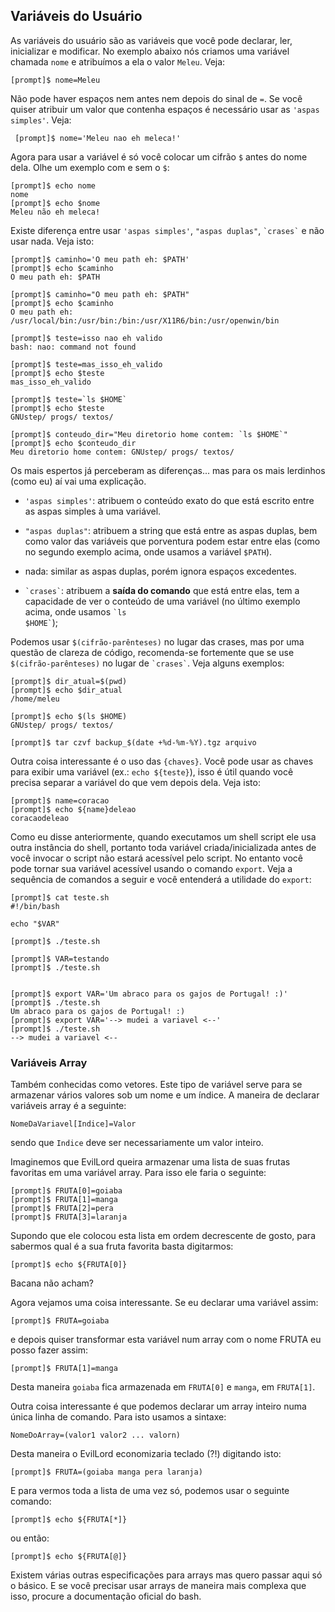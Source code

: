 ##  Variáveis do Usuário

As variáveis do usuário são as variáveis que você pode declarar, ler,
inicializar e modificar. No exemplo abaixo nós criamos uma variável
chamada `nome` e atribuímos a ela o valor `Meleu`. Veja:

    [prompt]$ nome=Meleu

Não pode haver espaços nem antes nem depois do sinal de `=`. Se você
quiser atribuir um valor que contenha espaços é necessário usar as
`'aspas simples'`. Veja:

     [prompt]$ nome='Meleu nao eh meleca!'

Agora para usar a variável é só você colocar um cifrão `$` antes do
nome dela. Olhe um exemplo com e sem o `$`:

```
[prompt]$ echo nome
nome
[prompt]$ echo $nome
Meleu não eh meleca!
```

Existe diferença entre usar `'aspas simples'`, `"aspas duplas"`, <code>&grave;crases&grave;</code> e
não usar nada.  Veja isto:

```
[prompt]$ caminho='O meu path eh: $PATH'
[prompt]$ echo $caminho
O meu path eh: $PATH

[prompt]$ caminho="O meu path eh: $PATH"
[prompt]$ echo $caminho
O meu path eh: /usr/local/bin:/usr/bin:/bin:/usr/X11R6/bin:/usr/openwin/bin

[prompt]$ teste=isso nao eh valido
bash: nao: command not found

[prompt]$ teste=mas_isso_eh_valido
[prompt]$ echo $teste
mas_isso_eh_valido

[prompt]$ teste=`ls $HOME`
[prompt]$ echo $teste
GNUstep/ progs/ textos/

[prompt]$ conteudo_dir="Meu diretorio home contem: `ls $HOME`"
[prompt]$ echo $conteudo_dir
Meu diretorio home contem: GNUstep/ progs/ textos/

```

   Os mais espertos já perceberam as diferenças... mas para os mais
lerdinhos (como eu) aí vai uma explicação.

- `'aspas simples'`: atribuem o conteúdo exato do que está escrito entre as
aspas simples à uma variável.

- `"aspas duplas"`: atribuem a string que está entre as aspas duplas, bem
como valor das variáveis que porventura podem estar entre elas (como no
segundo exemplo acima, onde usamos a variável `$PATH`).

- nada: similar as aspas duplas, porém ignora espaços excedentes.

- <code>&grave;crases&grave;</code>: atribuem a **saída do comando** que está entre elas,
tem a capacidade de ver o conteúdo de uma variável
(no último exemplo acima, onde usamos <code>&grave;ls $HOME&grave;</code>);


Podemos usar `$(cifrão-parênteses)` no lugar das crases, mas por uma questão de
clareza de código, recomenda-se fortemente que se use `$(cifrão-parênteses)`
no lugar de <code>&grave;crases&grave;</code>. Veja alguns exemplos:

```
[prompt]$ dir_atual=$(pwd)
[prompt]$ echo $dir_atual
/home/meleu

[prompt]$ echo $(ls $HOME)
GNUstep/ progs/ textos/

[prompt]$ tar czvf backup_$(date +%d-%m-%Y).tgz arquivo
```

Outra coisa interessante é o uso das `{chaves}`. Você pode usar as chaves
para exibir uma variável (ex.: `echo ${teste}`), isso é útil quando você
precisa separar a variável do que vem depois dela. Veja isto:

```
[prompt]$ name=coracao
[prompt]$ echo ${name}deleao
coracaodeleao
```


Como eu disse anteriormente, quando executamos um shell script ele usa
outra instância do shell, portanto toda variável criada/inicializada antes
de você invocar o script não estará acessível pelo script. No entanto
você pode tornar sua variável acessível usando o comando `export`. Veja
a sequência de comandos a seguir e você entenderá a utilidade do `export`:

```
[prompt]$ cat teste.sh 
#!/bin/bash

echo "$VAR"

[prompt]$ ./teste.sh 

[prompt]$ VAR=testando
[prompt]$ ./teste.sh                                                            


[prompt]$ export VAR='Um abraco para os gajos de Portugal! :)'
[prompt]$ ./teste.sh
Um abraco para os gajos de Portugal! :)
[prompt]$ export VAR='--> mudei a variavel <--'
[prompt]$ ./teste.sh
--> mudei a variavel <--
```



### Variáveis Array

   Também conhecidas como vetores. Este tipo de variável serve para se
armazenar vários valores sob um nome e um índice. A maneira de declarar
variáveis array é a seguinte:

    NomeDaVariavel[Indice]=Valor

sendo que `Indice` deve ser necessariamente um valor inteiro.

Imaginemos que EvilLord queira armazenar uma lista de suas frutas
favoritas em uma variável array. Para isso ele faria o seguinte:

```
[prompt]$ FRUTA[0]=goiaba
[prompt]$ FRUTA[1]=manga
[prompt]$ FRUTA[2]=pera
[prompt]$ FRUTA[3]=laranja
```

   Supondo que ele colocou esta lista em ordem decrescente de gosto, para
sabermos qual é a sua fruta favorita basta digitarmos:

    [prompt]$ echo ${FRUTA[0]}

Bacana não acham?

Agora vejamos uma coisa interessante. Se eu declarar uma variável assim:

    [prompt]$ FRUTA=goiaba

e depois quiser transformar esta variável num array com o nome FRUTA eu posso fazer assim:

    [prompt]$ FRUTA[1]=manga

Desta maneira `goiaba` fica armazenada em `FRUTA[0]` e `manga`, em `FRUTA[1]`.   

Outra coisa interessante é que podemos declarar um array inteiro numa
única linha de comando. Para isto usamos a sintaxe:

    NomeDoArray=(valor1 valor2 ... valorn)

Desta maneira o EvilLord economizaria teclado (?!) digitando isto:

    [prompt]$ FRUTA=(goiaba manga pera laranja)

E para vermos toda a lista de uma vez só, podemos usar o seguinte comando:

    [prompt]$ echo ${FRUTA[*]}

ou então:

    [prompt]$ echo ${FRUTA[@]}

Existem várias outras especificações para arrays mas quero passar aqui
só o básico. E se você precisar usar arrays de maneira mais complexa que
isso, procure a documentação oficial do bash.
